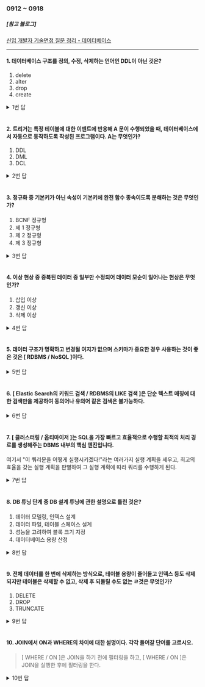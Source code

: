 ### 0912 ~ 0918

##### [참고 블로그]
[신입 개발자 기술면접 질문 정리 - 데이터베이스](<https://dev-coco.tistory.com/158>)

<hr>

#### 1. 데이터베이스 구조를 정의, 수정, 삭제하는 언어인 DDL이 아닌 것은?

1) delete
2) alter
3) drop
4) create

<details>
<summary>1번 답</summary>
<div markdown="1">
1번
</div>
</details><br>

#### 2. 트리거는 특정 테이블에 대한 이벤트에 반응해 A 문이 수행되었을 때, 데이터베이스에서 자동으로 동작하도록 작성된 프로그램이다. A는 무엇인가?

1) DDL
2) DML
3) DCL

<details>
<summary>2번 답</summary>
<div markdown="1">
2번
</div>
</details><br>

#### 3. 정규화 중 기본키가 아닌 속성이 기본키에 완전 함수 종속이도록 분해하는 것은 무엇인가?

1) BCNF 정규형
2) 제 1 정규형
3) 제 2 정규형
4) 제 3 정규형

<details>
<summary>3번 답</summary>
<div markdown="1">
3번
</div>
</details><br>

#### 4. 이상 현상 중 중복된 데이터 중 일부만 수정되어 데이터 모순이 일어나는 현상은 무엇인가?

1) 삽입 이상
2) 갱신 이상
3) 삭제 이상

<details>
<summary>4번 답</summary>
<div markdown="1">
2번
</div>
</details><br>

#### 5. 데이터 구조가 명확하고 변경될 여지가 없으며 스키마가 중요한 경우 사용하는 것이 좋은 것은 [ RDBMS / NoSQL ]이다.

<details>
<summary>5번 답</summary>
<div markdown="1">
RDBMS
</div>
</details><br>

#### 6. [ Elastic Search의 키워드 검색 / RDBMS의 LIKE 검색 ]은 단순 텍스트 매칭에 대한 검색만을 제공하여 동의어나 유의어 같은 검색은 불가능하다.

<details>
<summary>6번 답</summary>
<div markdown="1">
RDBMS의 LIKE 검색
</div>
</details><br>

#### 7. [ 클러스터링 / 옵티마이저 ]는 SQL을 가장 빠르고 효율적으로 수행할 최적의 처리 경로를 생성해주는 DBMS 내부의 핵심 엔진입니다.
여기서 "이 쿼리문을 어떻게 실행시키겠다!"라는 여러가지 실행 계획을 세우고, 최고의 효율을 갖는 실행 계획을 판별하여 그 실행 계획에 따라 쿼리를 수행하게 된다.

<details>
<summary>7번 답</summary>
<div markdown="1">
옵티마이저
</div>
</details><br>

#### 8. DB 튜닝 단계 중 DB 설계 튜닝에 관한 설명으로 틀린 것은?

1) 데이터 모델링, 인덱스 설계
2) 데이터 파일, 테이블 스페이스 설계
3) 성능을 고려하여 블록 크기 지정
4) 데이터베이스 용량 산정

<details>
<summary>8번 답</summary>
<div markdown="1">
3번
</div>
</details><br>

#### 9. 전체 데이터를 한 번에 삭제하는 방식으로, 테이블 용량이 줄어들고 인덱스 등도 삭제되지만 테이블은 삭제할 수 없고, 삭제 후 되돌릴 수도 없는 ㄹ것은 무엇인가?

1) DELETE
2) DROP
3) TRUNCATE

<details>
<summary>9번 답</summary>
<div markdown="1">
3번
</div>
</details><br>

#### 10. JOIN에서 ON과 WHERE의 차이에 대한 설명이다. 각각 들어갈 단어를 고르시오.

> [ WHERE / ON ]은 JOIN을 하기 전에 필터링을 하고, [ WHERE / ON ]은 JOIN을 실행한 후에 필터링을 한다.

<details>
<summary>10번 답</summary>
<div markdown="1">
ON, WHERE
</div>
</details><br>

